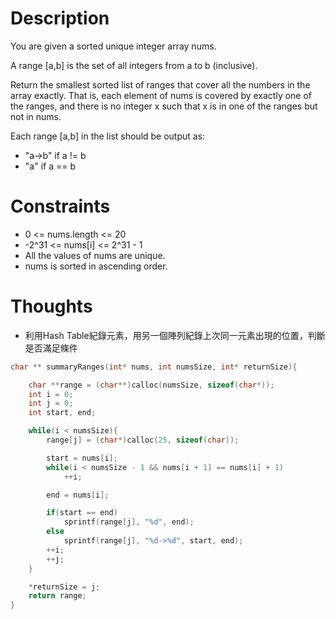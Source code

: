 # Description

You are given a sorted unique integer array nums.

A range [a,b] is the set of all integers from a to b (inclusive).

Return the smallest sorted list of ranges that cover all the numbers in the array exactly. That is, each element of nums is covered by exactly one of the ranges, and there is no integer x such that x is in one of the ranges but not in nums.

Each range [a,b] in the list should be output as:

- "a->b" if a != b
- "a" if a == b

# Constraints

- 0 <= nums.length <= 20
- -2^31 <= nums[i] <= 2^31 - 1
- All the values of nums are unique.
- nums is sorted in ascending order.

# Thoughts

- 利用Hash Table紀錄元素，用另一個陣列紀錄上次同一元素出現的位置，判斷是否滿足條件

```c
char ** summaryRanges(int* nums, int numsSize, int* returnSize){

	char **range = (char**)calloc(numsSize, sizeof(char*));
	int i = 0;
	int j = 0;
	int start, end;

	while(i < numsSize){
		range[j] = (char*)calloc(25, sizeof(char));

		start = nums[i];
		while(i < numsSize - 1 && nums[i + 1] == nums[i] + 1)
			++i;

		end = nums[i];

		if(start == end)
			sprintf(range[j], "%d", end);
		else
			sprintf(range[j], "%d->%d", start, end);
		++i;
		++j;
	}

	*returnSize = j;
	return range;
}
```
